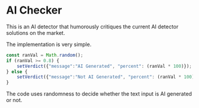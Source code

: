 # AI Checker

This is an AI detector that humorously critiques the current AI detector solutions on the market.

The implementation is very simple.

```js
const ranVal = Math.random();
if (ranVal >= 0.8) {
    setVerdict({"message":"AI Generated", "percent": (ranVal * 100)});
} else {
    setVerdict({"message":"Not AI Generated", "percent": (ranVal * 100)});
}
```

The code uses randomness to decide whether the text input is AI generated or not.